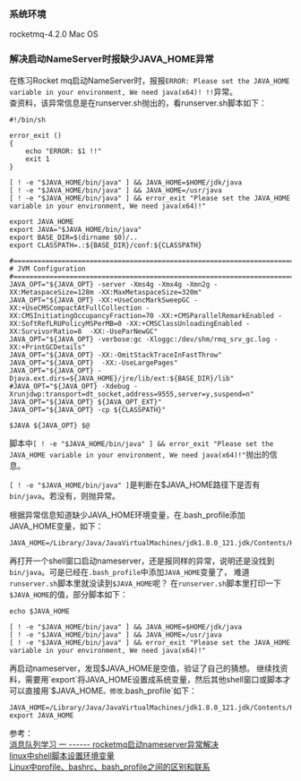 ### 系统环境
rocketmq-4.2.0
Mac OS

### 解决启动NameServer时报缺少JAVA_HOME异常
在练习Rocket mq启动NameServer时，报报`ERROR: Please set the JAVA_HOME variable in your environment, We need java(x64)! !!`异常。</br>
查资料，该异常信息是在runserver.sh抛出的，看runserver.sh脚本如下：</br>
````shell
#!/bin/sh

error_exit ()
{
    echo "ERROR: $1 !!"
    exit 1
}

[ ! -e "$JAVA_HOME/bin/java" ] && JAVA_HOME=$HOME/jdk/java
[ ! -e "$JAVA_HOME/bin/java" ] && JAVA_HOME=/usr/java
[ ! -e "$JAVA_HOME/bin/java" ] && error_exit "Please set the JAVA_HOME variable in your environment, We need java(x64)!"

export JAVA_HOME
export JAVA="$JAVA_HOME/bin/java"
export BASE_DIR=$(dirname $0)/..
export CLASSPATH=.:${BASE_DIR}/conf:${CLASSPATH}

#===========================================================================================
# JVM Configuration
#===========================================================================================
JAVA_OPT="${JAVA_OPT} -server -Xms4g -Xmx4g -Xmn2g -XX:MetaspaceSize=128m -XX:MaxMetaspaceSize=320m"
JAVA_OPT="${JAVA_OPT} -XX:+UseConcMarkSweepGC -XX:+UseCMSCompactAtFullCollection -XX:CMSInitiatingOccupancyFraction=70 -XX:+CMSParallelRemarkEnabled -XX:SoftRefLRUPolicyMSPerMB=0 -XX:+CMSClassUnloadingEnabled -XX:SurvivorRatio=8  -XX:-UseParNewGC"
JAVA_OPT="${JAVA_OPT} -verbose:gc -Xloggc:/dev/shm/rmq_srv_gc.log -XX:+PrintGCDetails"
JAVA_OPT="${JAVA_OPT} -XX:-OmitStackTraceInFastThrow"
JAVA_OPT="${JAVA_OPT}  -XX:-UseLargePages"
JAVA_OPT="${JAVA_OPT} -Djava.ext.dirs=${JAVA_HOME}/jre/lib/ext:${BASE_DIR}/lib"
#JAVA_OPT="${JAVA_OPT} -Xdebug -Xrunjdwp:transport=dt_socket,address=9555,server=y,suspend=n"
JAVA_OPT="${JAVA_OPT} ${JAVA_OPT_EXT}"
JAVA_OPT="${JAVA_OPT} -cp ${CLASSPATH}"

$JAVA ${JAVA_OPT} $@
````
脚本中`[ ! -e "$JAVA_HOME/bin/java" ] && error_exit "Please set the JAVA_HOME variable in your environment, We need java(x64)!"`抛出的信息。</br>

`[ ! -e "$JAVA_HOME/bin/java" ]`是判断在$JAVA_HOME路径下是否有`bin/java`。若没有，则抛异常。</br>

根据异常信息知道缺少JAVA_HOME环境变量，在.bash_profile添加JAVA_HOME变量，如下：</br>
````shell
JAVA_HOME=/Library/Java/JavaVirtualMachines/jdk1.8.0_121.jdk/Contents/Home
````
再打开一个shell窗口启动nameserver，还是报同样的异常，说明还是没找到`bin/java`。可是已经在`.bash_profile`中添加`JAVA_HOME`变量了，
难道`runserver.sh`脚本里就没读到`$JAVA_HOME`呢？
在`runserver.sh`脚本里打印一下`$JAVA_HOME`的值，部分脚本如下：</br>
````shell
echo $JAVA_HOME

[ ! -e "$JAVA_HOME/bin/java" ] && JAVA_HOME=$HOME/jdk/java
[ ! -e "$JAVA_HOME/bin/java" ] && JAVA_HOME=/usr/java
[ ! -e "$JAVA_HOME/bin/java" ] && error_exit "Please set the JAVA_HOME variable in your environment, We need java(x64)!"
````
再启动nameserver，发现$JAVA_HOME是空值，验证了自己的猜想。
继续找资料，需要用`export`将JAVA_HOME设置成系统变量，然后其他shell窗口或脚本才可以直接用`$JAVA_HOME`。修改`.bash_profile`如下：</br>
````shell
JAVA_HOME=/Library/Java/JavaVirtualMachines/jdk1.8.0_121.jdk/Contents/Home
export JAVA_HOME
````


参考：</br>
[消息队列学习 一 ------ rocketmq启动nameserver异常解决](https://blog.csdn.net/mingtian625/article/details/49307189)</br>
[linux中shell脚本设置环境变量](http://blog.sina.com.cn/s/blog_623630d50102vdyk.html)</br>
[Linux中profile、bashrc、bash_profile之间的区别和联系](https://blog.csdn.net/chenchong08/article/details/7833242)
